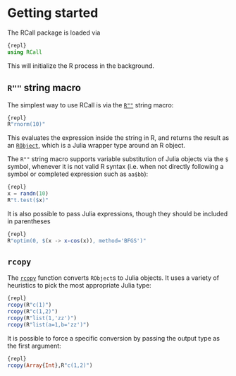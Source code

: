 # Getting started

The RCall package is loaded via

```julia
{repl}
using RCall
```

This will initialize the R process in the background.

## `R""` string macro

The simplest way to use RCall is via the [`R""`]({ref}) string macro:

```julia
{repl}
R"rnorm(10)"
```

This evaluates the expression inside the string in R, and returns the result as an [`RObject`]({ref}), which is a Julia wrapper type around an R object.

The `R""` string macro supports variable substitution of Julia objects via the `$` symbol, whenever it is not valid R syntax (i.e. when not directly following a symbol or completed expression such as `aa$bb`):

```julia
{repl}
x = randn(10)
R"t.test($x)"
```

It is also possible to pass Julia expressions, though they should be included in parentheses

```julia
{repl}
R"optim(0, $(x -> x-cos(x)), method='BFGS')"
```

## `rcopy`

The [`rcopy`]({ref}) function converts `RObject`s to Julia objects. It uses a variety of heuristics to pick the most appropriate Julia type:

```julia
{repl}
rcopy(R"c(1)")
rcopy(R"c(1,2)")
rcopy(R"list(1,'zz')")
rcopy(R"list(a=1,b='zz')")
```

It is possible to force a specific conversion by passing the output type as the first argument:

```julia
{repl}
rcopy(Array{Int},R"c(1,2)")
```
